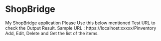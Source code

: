 # ShopBridge
My ShopBridge application
Please Use this below mentioned Test URL to check the Output Result. Sample URL : https://localhost:xxxxx/Pinventory
Add, Edit, Delete and Get the list of the items.
